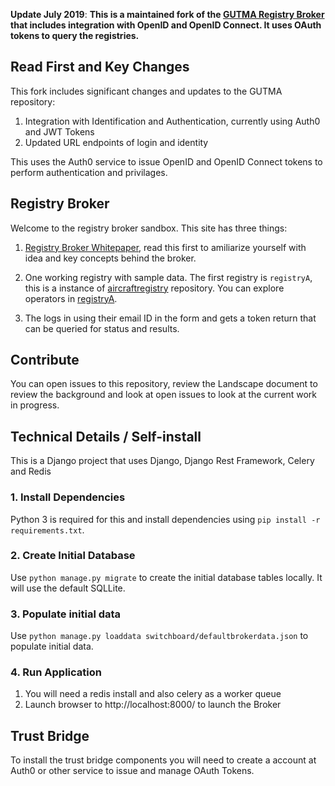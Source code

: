 **Update July 2019**: **This is a maintained fork of the [GUTMA Registry Broker](https://github.com/gutma-org/droneregistry-broker) that includes integration with OpenID and OpenID Connect. It uses OAuth tokens to query the registries.**

## Read First and Key Changes
This fork includes significant changes and updates to the GUTMA repository:

1) Integration with Identification and Authentication, currently using Auth0 and JWT Tokens
2) Updated URL endpoints of login and identity

This uses the Auth0 service to issue OpenID and OpenID Connect tokens to perform authentication and privilages.

## Registry Broker

Welcome to the registry broker sandbox. This site has three things:

1. [Registry Broker Whitepaper](https://github.com/openskies-sh/aircraftregistry-broker/blob/master/documents/registration-brokerage-specification.md), read this first to amiliarize yourself with idea and key concepts behind the broker.

2. One working registry with sample data. The first registry is `registryA`, this is a instance of [aircraftregistry](https://github.com/openskies-sh/aircraftregistry) repository. You can explore operators in [registryA](http://aircraftregistry.herokuapp.com/api/v1/operators).

3. The logs in using their email ID in the form and gets a token return that can be queried for status and results.

## Contribute

You can open issues to this repository, review the Landscape document to review the background and look at open issues to look at the current work in progress.

## Technical Details  / Self-install
This is a Django project that uses Django, Django Rest Framework, Celery and Redis  

### 1. Install Dependencies
Python 3 is required for this and install dependencies using `pip install -r requirements.txt`.

### 2. Create Initial Database
Use `python manage.py migrate` to create the initial database tables locally. It will use the default SQLLite.

### 3. Populate initial data
Use `python manage.py loaddata switchboard/defaultbrokerdata.json` to populate initial data.

### 4. Run Application
1. You will need a redis install and also celery as a worker queue 
2. Launch browser to http://localhost:8000/ to launch the Broker

## Trust Bridge
To install the trust bridge components you will need to create a account at Auth0 or other service to issue and manage OAuth Tokens.